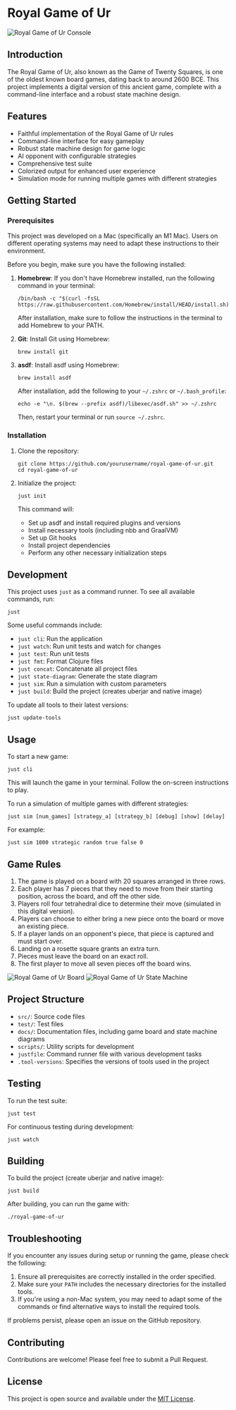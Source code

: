 # Royal Game of Ur

![Royal Game of Ur Console](./docs/screen.png)

## Introduction

The Royal Game of Ur, also known as the Game of Twenty Squares, is one of the oldest known board games, dating back to around 2600 BCE. This project implements a digital version of this ancient game, complete with a command-line interface and a robust state machine design.

## Features

- Faithful implementation of the Royal Game of Ur rules
- Command-line interface for easy gameplay
- Robust state machine design for game logic
- AI opponent with configurable strategies
- Comprehensive test suite
- Colorized output for enhanced user experience
- Simulation mode for running multiple games with different strategies

## Getting Started

### Prerequisites

This project was developed on a Mac (specifically an M1 Mac). Users on different operating systems may need to adapt these instructions to their environment.

Before you begin, make sure you have the following installed:

1. **Homebrew**: If you don't have Homebrew installed, run the following command in your terminal:

   ```
   /bin/bash -c "$(curl -fsSL https://raw.githubusercontent.com/Homebrew/install/HEAD/install.sh)"
   ```

   After installation, make sure to follow the instructions in the terminal to add Homebrew to your PATH.

2. **Git**: Install Git using Homebrew:
   
   ```
   brew install git
   ```

3. **asdf**: Install asdf using Homebrew:

   ```
   brew install asdf
   ```

   After installation, add the following to your `~/.zshrc` or `~/.bash_profile`:

   ```
   echo -e "\n. $(brew --prefix asdf)/libexec/asdf.sh" >> ~/.zshrc
   ```

   Then, restart your terminal or run `source ~/.zshrc`.

### Installation

1. Clone the repository:
   ```
   git clone https://github.com/yourusername/royal-game-of-ur.git
   cd royal-game-of-ur
   ```

2. Initialize the project:
   ```
   just init
   ```

   This command will:
   - Set up asdf and install required plugins and versions
   - Install necessary tools (including nbb and GraalVM)
   - Set up Git hooks
   - Install project dependencies
   - Perform any other necessary initialization steps

## Development

This project uses `just` as a command runner. To see all available commands, run:

```
just
```

Some useful commands include:

- `just cli`: Run the application
- `just watch`: Run unit tests and watch for changes
- `just test`: Run unit tests
- `just fmt`: Format Clojure files
- `just concat`: Concatenate all project files
- `just state-diagram`: Generate the state diagram
- `just sim`: Run a simulation with custom parameters
- `just build`: Build the project (creates uberjar and native image)

To update all tools to their latest versions:

```
just update-tools
```

## Usage

To start a new game:

```
just cli
```

This will launch the game in your terminal. Follow the on-screen instructions to play.

To run a simulation of multiple games with different strategies:

```
just sim [num_games] [strategy_a] [strategy_b] [debug] [show] [delay]
```

For example:
```
just sim 1000 strategic random true false 0
```

## Game Rules

1. The game is played on a board with 20 squares arranged in three rows.
2. Each player has 7 pieces that they need to move from their starting position, across the board, and off the other side.
3. Players roll four tetrahedral dice to determine their move (simulated in this digital version).
4. Players can choose to either bring a new piece onto the board or move an existing piece.
5. If a player lands on an opponent's piece, that piece is captured and must start over.
6. Landing on a rosette square grants an extra turn.
7. Pieces must leave the board on an exact roll.
8. The first player to move all seven pieces off the board wins.

![Royal Game of Ur Board](./docs/board.png)
![Royal Game of Ur State Machine](./docs/rgou-fsm.png)

## Project Structure

- `src/`: Source code files
- `test/`: Test files
- `docs/`: Documentation files, including game board and state machine diagrams
- `scripts/`: Utility scripts for development
- `justfile`: Command runner file with various development tasks
- `.tool-versions`: Specifies the versions of tools used in the project

## Testing

To run the test suite:

```
just test
```

For continuous testing during development:

```
just watch
```

## Building

To build the project (create uberjar and native image):

```
just build
```

After building, you can run the game with:

```
./royal-game-of-ur
```

## Troubleshooting

If you encounter any issues during setup or running the game, please check the following:

1. Ensure all prerequisites are correctly installed in the order specified.
2. Make sure your `PATH` includes the necessary directories for the installed tools.
3. If you're using a non-Mac system, you may need to adapt some of the commands or find alternative ways to install the required tools.

If problems persist, please open an issue on the GitHub repository.

## Contributing

Contributions are welcome! Please feel free to submit a Pull Request.

## License

This project is open source and available under the [MIT License](LICENSE).
